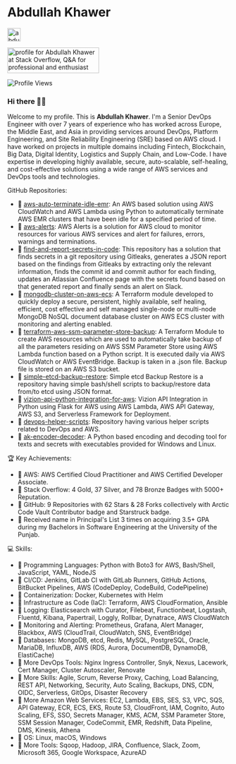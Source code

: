 # Abdullah Khawer

<p align="left">
<a href="https://www.linkedin.com/in/abdullah-khawer/" target="blank"><img align="center" src="https://upload.wikimedia.org/wikipedia/commons/8/81/LinkedIn_icon.svg" alt="abdullahkhawer" height="30" width="30" /></a>

<a href="https://stackoverflow.com/users/11758843/abdullah-khawer"><img src="https://stackoverflow.com/users/flair/11758843.png" width="208" height="58" alt="profile for Abdullah Khawer at Stack Overflow, Q&amp;A for professional and enthusiast programmers" title="profile for Abdullah Khawer at Stack Overflow, Q&amp;A for professional and enthusiast programmers"></a>
</p>

![Profile Views](https://komarev.com/ghpvc/?username=abdullahkhawer&color=blue&style=flat)

### Hi there 👋🏻

Welcome to my profile. This is **Abdullah Khawer**. I'm a Senior DevOps Engineer with over 7 years of experience who has worked across Europe, the Middle East, and Asia in providing services around DevOps, Platform Engineering, and Site Reliability Engineering (SRE) based on AWS cloud. I have worked on projects in multiple domains including Fintech, Blockchain, Big Data, Digital Identity, Logistics and Supply Chain, and Low-Code. I have expertise in developing highly available, secure, auto-scalable, self-healing, and cost-effective solutions using a wide range of AWS services and DevOps tools and technologies.

GitHub Repositories:
- 📌 [aws-auto-terminate-idle-emr](https://github.com/abdullahkhawer/aws-auto-terminate-idle-emr): An AWS based solution using AWS CloudWatch and AWS Lambda using Python to automatically terminate AWS EMR clusters that have been idle for a specified period of time.
- 📌 [aws-alerts](https://github.com/abdullahkhawer/aws-alerts): AWS Alerts is a solution for AWS cloud to monitor resources for various AWS services and alert for failures, errors, warnings and terminations.
- 📌 [find-and-report-secrets-in-code](https://github.com/abdullahkhawer/find-and-report-secrets-in-code): This repository has a solution that finds secrets in a git repository using Gitleaks, generates a JSON report based on the findings from Gitleaks by extracting only the relevant information, finds the commit id and commit author for each finding, updates an Atlassian Confluence page with the secrets found based on that generated report and finally sends an alert on Slack.
- 📌 [mongodb-cluster-on-aws-ecs](https://github.com/abdullahkhawer/mongodb-cluster-on-aws-ecs): A Terraform module developed to quickly deploy a secure, persistent, highly available, self healing, efficient, cost effective and self managed single-node or multi-node MongoDB NoSQL document database cluster on AWS ECS cluster with monitoring and alerting enabled.
- 📌 [terraform-aws-ssm-parameter-store-backup](https://github.com/abdullahkhawer/terraform-aws-ssm-parameter-store-backup): A Terraform Module to create AWS resources which are used to automatically take backup of all the parameters residing on AWS SSM Parameter Store using AWS Lambda function based on a Python script. It is executed daily via AWS CloudWatch or AWS EventBridge. Backup is taken in a .json file. Backup file is stored on an AWS S3 bucket.
- 📌 [simple-etcd-backup-restore](https://github.com/abdullahkhawer/simple-etcd-backup-restore): Simple etcd Backup Restore is a repository having simple bash/shell scripts to backup/restore data from/to etcd using JSON format.
- 📌 [vizion-api-python-integration-for-aws](https://github.com/abdullahkhawer/vizion-api-python-integration-for-aws): Vizion API Integration in Python using Flask for AWS using AWS Lambda, AWS API Gateway, AWS S3, and Serverless Framework for Deployment.
- 📌 [devops-helper-scripts](https://github.com/abdullahkhawer/devops-helper-scripts): Repository having various helper scripts related to DevOps and AWS.
- 📌 [ak-encoder-decoder](https://github.com/abdullahkhawer/ak-encoder-decoder): A Python based encoding and decoding tool for texts and secrets with executables provided for Windows and Linux.

🏆 Key Achievements:
- 📌 AWS: AWS Certified Cloud Practitioner and AWS Certified Developer Associate.
- 📌 Stack Overflow: 4 Gold, 37 Silver, and 78 Bronze Badges with 5000+ Reputation.
- 📌 GitHub: 9 Repositories with 62 Stars & 28 Forks collectively with Arctic Code Vault Contributor badge and Starstruck badge.
- 📌 Received name in Principal's List 3 times on acquiring 3.5+ GPA during my Bachelors in Software Engineering at the University of the Punjab.

💻 Skills:
- 📌 Programming Languages: Python with Boto3 for AWS, Bash/Shell, JavaScript, YAML, NodeJS
- 📌 CI/CD: Jenkins, GitLab CI with GitLab Runners, GitHub Actions, BitBucket Pipelines, AWS (CodeDeploy, CodeBuild, CodePipeline)
- 📌 Containerization: Docker, Kubernetes with Helm
- 📌 Infrastructure as Code (IaC): Terraform, AWS CloudFormation, Ansible
- 📌 Logging: Elasticsearch with Curator, Filebeat, Functionbeat, Logstash, Fluentd, Kibana, Papertrail, Loggly, Rollbar, Dynatrace, AWS CloudWatch
- 📌 Monitoring and Alerting: Prometheus, Grafana, Alert Manager, Blackbox, AWS (CloudTrail, CloudWatch, SNS, EventBridge)
- 📌 Databases: MongoDB, etcd, Redis, MySQL, PostgreSQL, Oracle, MariaDB, InfluxDB, AWS (RDS, Aurora, DocumentDB, DynamoDB, ElastiCache)
- 📌 More DevOps Tools: Nginx Ingress Controller, Snyk, Nexus, Lacework, Cert Manager, Cluster Autoscaler, Renovate
- 📌 More Skills: Agile, Scrum, Reverse Proxy, Caching, Load Balancing, REST API, Networking, Security, Auto Scaling, Backups, DNS, CDN, OIDC, Serverless, GitOps, Disaster Recovery
- 📌 More Amazon Web Services: EC2, Lambda, EBS, SES, S3, VPC, SQS, API Gateway, ECR, ECS, EKS, Route 53, CloudFront, IAM, Cognito, Auto Scaling, EFS, SSO, Secrets Manager, KMS, ACM, SSM Parameter Store, SSM Session Manager, CodeCommit, EMR, Redshift, Data Pipeline, DMS, Kinesis, Athena
- 📌 OS: Linux, macOS, Windows
- 📌 More Tools: Sqoop, Hadoop, JIRA, Confluence, Slack, Zoom, Microsoft 365, Google Workspace, AzureAD

<!--
**abdullahkhawer/abdullahkhawer** is a ✨ _special_ ✨ repository because its `README.md` (this file) appears on your GitHub profile.

Here are some ideas to get you started:

- 🔭 I’m currently working on ...
- 🌱 I’m currently learning ...
- 👯 I’m looking to collaborate on ...
- 🤔 I’m looking for help with ...
- 💬 Ask me about ...
- 📫 How to reach me: ...
- 😄 Pronouns: ...
- ⚡ Fun fact: ...
-->
